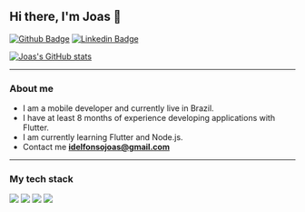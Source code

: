 ## Hi there, I'm Joas 👋

[![Github Badge](https://img.shields.io/badge/-Github-000?style=flat-square&logo=Github&logoColor=white&link=https://github.com/joasdc)](https://github.com/joasdc)
[![Linkedin Badge](https://img.shields.io/badge/-LinkedIn-blue?style=flat-square&logo=Linkedin&logoColor=white&link=https://www.linkedin.com/in/joasdc/)](https://www.linkedin.com/in/joasdc) 

[![Joas's GitHub stats](https://github-readme-stats.vercel.app/api?username=joasnog&title_color=ffffff&text_color=c9cacc&icon_color=9400D3&bg_color=1d1f21)](https://github.com/joasdc/github-readme-stats&hide=contribs,prs)

---
### About me

- I am a mobile developer and currently live in Brazil.
- I have at least 8 months of experience developing applications with Flutter.
- I am currently learning Flutter and Node.js.
- Contact me **idelfonsojoas@gmail.com** 

---
### My tech stack
![](https://img.shields.io/badge/Flutter-informational?style=flat&logo=flutter&logoColor=white&color=323330)
![](https://img.shields.io/badge/Typescript-informational?style=flat&logo=typescript&logoColor=white&color=323330)
![](https://img.shields.io/badge/Node.Js-informational?style=flat&logo=node.js&logoColor=white&color=323330)
![](https://img.shields.io/badge/Firebase-informational?style=flat&logo=firebase&logoColor=white&color=323330)


